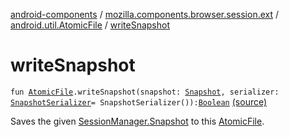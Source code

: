 [android-components](../../index.md) / [mozilla.components.browser.session.ext](../index.md) / [android.util.AtomicFile](index.md) / [writeSnapshot](./write-snapshot.md)

# writeSnapshot

`fun `[`AtomicFile`](https://developer.android.com/reference/android/util/AtomicFile.html)`.writeSnapshot(snapshot: `[`Snapshot`](../../mozilla.components.browser.session/-session-manager/-snapshot/index.md)`, serializer: `[`SnapshotSerializer`](../../mozilla.components.browser.session.storage/-snapshot-serializer/index.md)` = SnapshotSerializer()): `[`Boolean`](https://kotlinlang.org/api/latest/jvm/stdlib/kotlin/-boolean/index.html) [(source)](https://github.com/mozilla-mobile/android-components/blob/master/components/browser/session/src/main/java/mozilla/components/browser/session/ext/AtomicFile.kt#L37)

Saves the given [SessionManager.Snapshot](../../mozilla.components.browser.session/-session-manager/-snapshot/index.md) to this [AtomicFile](https://developer.android.com/reference/android/util/AtomicFile.html).

